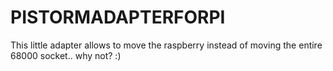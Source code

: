 # PISTORMADAPTERFORPI
This little adapter allows to move the raspberry instead of moving the entire 68000 socket.. why not? :)

